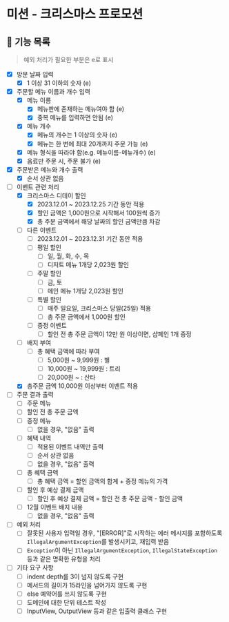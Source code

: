 # 미션 - 크리스마스 프로모션

## 📌 기능 목록

> 예외 처리가 필요한 부분은 e로 표시

- [x] 방문 날짜 입력
    - [x] 1 이상 31 이하의 숫자 (e)
- [x] 주문할 메뉴 이름과 개수 입력
    - [x] 메뉴 이름
        - [x] 메뉴판에 존재하는 메뉴여야 함 (e)
        - [x] 중복 메뉴를 입력하면 안됨 (e)
    - [x] 메뉴 개수
        - [x] 메뉴의 개수는 1 이상의 숫자 (e)
        - [x] 메뉴는 한 번에 최대 20개까지 주문 가능 (e)
    - [x] 메뉴 형식을 따라야 함(e.g. 메뉴이름-메뉴개수) (e)
    - [x] 음료만 주문 시, 주문 불가 (e)
- [x] 주문받은 메뉴와 개수 출력
    - [x] 순서 상관 없음
- [ ] 이벤트 관련 처리
    - [x] 크리스마스 디데이 할인
        - [x] 2023.12.01 ~ 2023.12.25 기간 동안 적용
        - [x] 할인 금액은 1,000원으로 시작해서 100원씩 증가
        - [x] 총 주문 금액에서 해당 날짜의 할인 금액만큼 차감
    - [ ] 다른 이벤트
        - [ ] 2023.12.01 ~ 2023.12.31 기간 동안 적용
        - [ ] 평일 할인
            - [ ] 일, 월, 화, 수, 목
            - [ ] 디저트 메뉴 1개당 2,023원 할인
        - [ ] 주말 할인
            - [ ] 금, 토
            - [ ] 메인 메뉴 1개당 2,023원 할인
        - [ ] 특별 할인
            - [ ] 매주 일요일, 크리스마스 당일(25일) 적용
            - [ ] 총 주문 금액에서 1,000원 할인
        - [ ] 증정 이벤트
            - [ ] 할인 전 총 주문 금액이 12만 원 이상이면, 샴페인 1개 증정
    - [ ] 배지 부여
        - [ ] 총 혜택 금액에 따라 부여
            - [ ] 5,000원 ~ 9,999원 : 별
            - [ ] 10,000원 ~ 19,999원 : 트리
            - [ ] 20,000원 ~ : 산타
    - [x] 총주문 금액 10,000원 이상부터 이벤트 적용
- [ ] 주문 결과 출력
    - [ ] 주문 메뉴
    - [ ] 할인 전 총 주문 금액
    - [ ] 증정 메뉴
        - [ ] 없을 경우, "없음" 출력
    - [ ] 혜택 내역
        - [ ] 적용된 이벤트 내역만 출력
        - [ ] 순서 상관 없음
        - [ ] 없을 경우, "없음" 출력
    - [ ] 총 혜택 금액
        - [ ] 총 혜택 금액 = 할인 금액의 합계 + 증정 메뉴의 가격
    - [ ] 할인 후 예상 결제 금액
        - [ ] 할인 후 예상 결제 금액 = 할인 전 총 주문 금액 - 할인 금액
    - [ ] 12월 이벤트 배지 내용
        - [ ] 없을 경우, "없음" 출력
- [ ] 예외 처리
    - [ ] 잘못된 사용자 입력일 경우, "[ERROR]"로 시작하는 에러 메시지를 포함하도록 `IllegalArgumentException`를 발생시키고, 재입력 받음
    - [ ] `Exception`이 아닌 `IllegalArgumentException`, `IllegalStateException` 등과 같은 명확한 유형을 처리
- [ ] 기타 요구 사항
    - [ ] indent depth를 3이 넘지 않도록 구현
    - [ ] 메서드의 길이가 15라인을 넘어가지 않도록 구현
    - [ ] else 예약어를 쓰지 않도록 구현
    - [ ] 도메인에 대한 단위 테스트 작성
    - [ ] InputView, OutputView 등과 같은 입출력 클래스 구현
